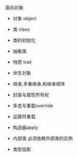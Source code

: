 面向对象

+ 对象 object

+ 类 class

+ 类的初始化

+ 抽象类

+ 特质 trait

+ 伴生对象

+ 继承,多重继承,和继承顺序

+ 封装与属性所有权

+ 多态与重载override

+ 运算符重载

+ 构造器apply

+ 内部类
必须依赖外部类的实例

+ 类型投影
